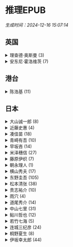 # 推理EPUB 

*生成时间：2024-12-16 15:07:14*


## 英国

<details>
  <summary>理查德·奥斯曼 (3)</summary>

- 周四推理俱乐部：活了两次的男人
- 周四推理俱乐部
- 周四推理俱乐部：消失的子弹

</details>


<details>
  <summary>安东尼·霍洛维茨 (7)</summary>

- 猫头鹰谋杀案(全两册)
- 关键句是死亡
- 神探夏洛克：莫里亚蒂
- 一把扭曲的匕首
- 一行杀人的台词
- 喜鹊谋杀案
- 关键词是谋杀

</details>


## 港台

<details>
  <summary>陈浩基 (11)</summary>

- 魔笛
- 遗忘，刑警（新星版）
- 第欧根尼变奏曲
- 隐蔽嫌疑人
- 遗忘·刑警
- 魔虫人间
- 气球人
- 魔虫人间2_黑白
- 网内人
- 幸存者
- 13.67

</details>


## 日本

<details>
  <summary>大山诚一郎 (8)</summary>

- 全员嫌疑人
- 密室收藏家
- 绝对不在场证明
- 字母表谜案
- 500个目击者_绝对不在场证明2
- 诡计博物馆
- 绝对不在场谜案
- 绑架回忆：诡计博物馆2

</details>


<details>
  <summary>近藤史惠 (4)</summary>

- 伊甸
- 牺牲
- 影响
- 老人与长椅

</details>


<details>
  <summary>凑佳苗 (18)</summary>

- 蓝宝石
- 母性
- 少女
- 乌托邦
- 绝唱
- 白雪公主杀人事件
- 落日
- 往复书简
- 为了N
- 睡在豌豆上
- 告白
- 境遇
- 望乡
- 赎罪
- 反转
- 夜行观览车
- 物语终焉
- 叛逆女儿，完美母亲

</details>


<details>
  <summary>青崎有吾 (10)</summary>

- 图书馆之谜
- Undead_Girl·Murder_Farce_02_怪盗与侦探
- 水族馆之谜
- 敲响密室之门2
- 体育馆之谜
- 地雷格力高（民翻）
- Undead_Girl·Murder_Farce_01_鸟笼使者
- 风之丘五十元硬币之谜
- 煞风景的早间首班车
- 敲响密室之门

</details>


<details>
  <summary>早坂吝 (14)</summary>

- 侦探AI
- 杀人犯对杀人鬼
- 上木荔枝合集（民翻）
- 爱丽丝罪恶奇境
- ＶＲ浮游馆之谜
- 犯人IA
- 谁也不能审判我（民翻）
- 彩虹牙刷（民翻）
- 双蛇密室（民翻）
- 〇〇〇〇〇〇〇〇杀人事件（民翻）
- RPG_SCHOOL（民翻）
- 四元馆事件
- MAILER-DAEMON的战栗
- 无人机侦探

</details>


<details>
  <summary>米泽穗信 (27)</summary>

- 再见，妖精
- 夏季限定热带水果圣代事件
- 书签与谎言的季节（民翻版）
- 花冠之日
- 黑牢城（台版）
- 可燃物（民翻）
- 秋季限定糖渍栗子事件_上
- 秋季限定糖渍栗子事件_下
- 满愿
- 古典部系列_短篇《镜不能鉴》
- 迟来的羽翼
- 羔羊的盛宴
- 巴黎马卡龙之谜
- 冰果
- 寻狗事务所
- 春季限定草莓塔事件
- 虎与蟹，抑或是折木奉太郎杀人事件
- 轮回
- 追想五断章
- 折断的龙骨（全二册）
- 王与马戏团
- 瓶颈（民翻版）
- 冬季限定夹心巧克力事件
- 算计
- 悠长的假日（古典部系列短篇）
- 黑牢城（民翻版）
- 书与钥匙的季节

</details>


<details>
  <summary>藤原伊织 (7)</summary>

- 降雪
- 天狼星之路
- 向日葵的祭典
- 长脚蚊白须的冒险
- 恐怖分子的阳伞
- 手掌上的黑暗
- 离别的火焰

</details>


<details>
  <summary>朝永理人 (1)</summary>

- 毒咖啡事件（民翻）

</details>


<details>
  <summary>横山秀夫 (17)</summary>

- 震度0
- 终身验尸官
- 动机
- 临场
- 踏影而行
- 空屋
- 看守眼
- 64：史上最凶恶绑架撕票事件
- 追诉时效倒计时
- 第三时效
- 罗苹计划
- 半自白
- 半落
- 阴暗的季节
- 超越极限
- 穷追不舍
- 真相

</details>


<details>
  <summary>东野圭吾 (105)</summary>

- 无名之町
- 布鲁特斯的心脏
- 解忧杂货店
- 单恋
- 祈念守护人
- 沉睡的人鱼之家
- 挑战
- 平行世界·爱情故事
- 时生
- 绑架游戏
- 悲剧人偶
- 伽利略的苦恼
- 拉普拉斯的魔女
- 布谷鸟的蛋是谁的
- 禁断的魔术
- 超杀人事件
- 使命与魂的尽头
- 假面饭店
- 名侦探的守则
- 假面山庄
- 风雪追击
- 毕业
- 祈念之树：守护之心（台版）
- 同级生
- 沉睡的森林
- 圣女的救济
- 浪花少年侦探团
- 透明的螺旋
- 第十年的情人节
- 湖畔
- 宿命
- 分身
- 大雪中的山庄
- 希望之线
- 十一字杀人
- 鸟人计划(台版简体)
- 白马山庄谜案
- 你杀了谁（台版）
- 黑笑小说
- 变身
- 再见了，忍老师
- 禁忌魔术
- 科学？
- 怪笑小说
- 空中杀人现场
- 疾风回旋曲
- 梦幻花
- 假面游戏
- 虚像小丑
- 信
- 假面之夜
- 流星之绊
- 白金数据
- 悖论13
- 谎言里的魔术师（台版简体）
- 恋爱的贡多拉
- 天空之蜂
- 虚无的十字架
- 长长的回廊
- 那时的某人
- 濒死之眼
- 嫌疑人X的献身
- 天使之耳：交通警察之夜
- 祈祷落幕时
- 侦探伽利略
- 白夜行
- 美丽的凶器
- 学生街的日子
- 我的晃荡的青春
- 魔球
- 东野圭吾的最后致意
- 从前我死去的家
- 毕业前的杀人游戏
- 酷酷的代课老师
- 我杀了他
- 侦探俱乐部(台版简体)
- 放学后
- 只差一个谎言
- 和魔女共度的七天
- 恶意
- 雪国之劫
- 预知梦
- 红手指
- 白鸟与蝙蝠
- 梦回都灵
- 没有凶手的杀人夜
- 谁杀了她
- 造彩虹的人
- 假面前夜
- 彷徨之刃
- 魔力的胎动
- 以眨眼干杯
- 名侦探的诅咒
- 幻夜
- 危险的维纳斯
- 盛夏的方程式
- 秘密
- 沉默的巡游
- 杀人之门
- 怪人们
- 黎明之街
- 歪笑小说
- 毒笑小说
- 新参者
- 麒麟之翼

</details>


<details>
  <summary>松本清张 (38)</summary>

- 死亡邮递
- 共犯
- 死之枝
- 强蚁
- 时间的习俗
- 松本清张杰作选2·坏女人
- 某《小仓日记》传
- 佐渡流人行
- D之复合
- 水之肌
- 死亡螺旋
- 坏人们
- 憎恶的委托
- 证明
- 眼的气流
- 驿路
- 眼之壁
- 球形的荒野
- 富士山禁恋
- 十万分之一的偶然
- 女人阶梯
- 松本清张推理小说全集（20本）
- 苍白的轨迹
- 迷离世界
- 卖马的女人
- 危险的斜面
- 波之塔
- 隐花平原
- 兽之道
- 黑地之绘
- 隔墙有眼
- 交错的场景
- 日本的黑雾
- 西乡钞
- 夜光的阶梯
- 监视
- 火神被杀
- 黑色笔记

</details>


<details>
  <summary>贵志祐介 (10)</summary>

- 恐怖呢喃
- 上锁的房间
- laizixinshijie
- 玻璃之锤
- 青之炎
- 恶之教典_上
- 神秘钟杀人事件
- 写出娱乐的力量
- 恶之教典_下
- 黑暗之家

</details>


<details>
  <summary>雨穴 (4)</summary>

- 怪画谜案
- 怪屋谜案2（民翻）
- 怪屋谜案
- 変な雨穴：雨穴短篇集（民翻）

</details>


<details>
  <summary>道尾秀介 (14)</summary>

- 光媒之花
- 骸之爪
- 龙神之雨
- 不可以
- 影子
- 杀意的临界点
- 所罗门之犬
- 向日葵不开的夏天
- 鼠男
- 鬼的足音
- 独眼猴
- 月之恋人
- 月与蟹
- 乌鸦的拇指

</details>


<details>
  <summary>中山七里 (31)</summary>

- 界线游戏
- 七色之毒
- 战斗之歌
- 希波克拉底的忧郁
- 连续杀人鬼青蛙男_噩梦再临
- 恶德轮舞曲
- 邂逅贝多芬
- 连续“杀人鬼”青蛙男
- 晚安，拉赫曼尼諾夫
- 五張面的微笑
- 赎罪奏鸣曲
- 恩仇镇魂曲
- 嘲笑的淑女
- 泰米斯之剑
- 追忆夜想曲
- 替身总理
- 希波克拉底的誓言-[日]_中山七里
- Start！
- 再會貝多芬
- 赴死之人的祈禱
- 魔女复甦
- 清扫逝者房间的人
- 開膛手傑克的告白
- 复仇协奏曲
- 哈梅爾吹笛人的誘柺
- 再見了，德彪西
- 能面检察官
- 永遠的蕭邦
- 希波克拉底的试练
- 死亡医生的遗产
- 那些得不到保护的人

</details>


<details>
  <summary>鲇川哲也 (12)</summary>

- 黑色皮箱
- 不完全犯罪
- 憎恶的化石
- 夜之訪問者
- 红色密室
- 紫丁香庄园
- 夺命密室
- 碑文谷事件
- 青铜使者
- 打鼓手为什么笑
- 奎恩的彩色纸
- 蓝色密室

</details>


<details>
  <summary>若竹七海 (5)</summary>

- 恶意的兔子
- 古书店阿赛丽亚的尸体
- 生锈的滑轮
- 我的日常推理
- 告别的方法

</details>


<details>
  <summary>连城三纪彦 (24)</summary>

- 外遇俱乐部
- 前夜祭
- 恋文
- 无颜的肖像
- 白光
- 宵待草夜情
- 连城三纪彦作品集
- 恋爱小说馆
- 花葬
- 鼠之夜
- 瓦斯灯
- 柏林黄昏
- 火恋
- 出轨的女人
- 荒诞杀人
- 暗色喜剧
- 蜜
- 恋文のおんなたち_小说部分
- 隐秘的丧服
- 幻灵之心
- 小异邦人
- 求生无门
- 被窥之私情
- 一朵桔梗花

</details>


<details>
  <summary>桐野夏生 (8)</summary>

- 女神记
- OUT主妇杀人事件
- 异常
- 濡湿面颊的雨
- 残虐记
- 对不起妈妈
- 兽之梦
- 柔嫩的脸颊

</details>


<details>
  <summary>伊坂幸太郎 (44)</summary>

- 潜水艇
- 单挑
- 末日的愚者
- 沙漠
- 不然你搬去火星啊
- 魔王
- 梦境救援
- 逆转苏格拉底
- 阳光劫匪倒转地球
- 献给折颈男的协奏曲
- 这一切纯属偶然！
- 哦！爸爸
- 瓢蟲
- 777（台版繁体）
- 死神的精确度
- 一个人办不到
- 重力小丑
- 杀手界·疾风号
- 跷跷板妖怪
- 再见马戏团
- 汽油生活
- SOS之猿
- 佩珀尔幻象
- 死神的浮力
- 余生皆假期
- 王者
- 杀手界
- 摩登时代
- 双子星
- 恐妻家
- 华丽人生
- 一首小夜曲
- 夜之国的库帕
- 一首朋克救地球
- 阳光劫匪
- 没关系，是伊坂啊！
- 白兔
- 奥杜邦的祈祷
- 金色梦乡
- 阳光劫匪_友情测试
- 阳光劫匪日常与袭击
- 孩子们
- 家鸭与野鸭的投币式置物柜
- 再见，黑鸟

</details>
